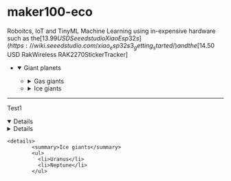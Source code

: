 # maker100-eco
Roboitcs, IoT and TinyML Machine Learning using in-expensive hardware such as the[$13.99 USD Seeedstudio XiaoEsp32s](https://wiki.seeedstudio.com/xiao_esp32s3_getting_started/) and the [$14.50 USD RakWireless RAK2270StickerTracker]








<ul class="tree">
  <li>
    <details open>
      <summary>Giant planets</summary>
      <ul>
        <li>
          <details>
            <summary>Gas giants</summary>
            <ul>
              <li>Jupiter</li>
              <li>Saturn</li>
            </ul>
          </details>
        </li>
        <li>
          <details>
            <summary>Ice giants</summary>
            <ul>
              <li>Uranus</li>
              <li>Neptune</li>
            </ul>
          </details>
        </li>
      </ul>
    </details>
  </li>
</ul>







-----






<span class="tree"> Test1
  <details open>
     <details>
     <ul>gas giants
        <li>Jupiter</li>
        <li>Saturn</li>
    </ul>
    </details>

    <details>
            <summary>Ice giants</summary>
            <ul>
              <li>Uranus</li>
              <li>Neptune</li>
            </ul>
  </details>

</details>


